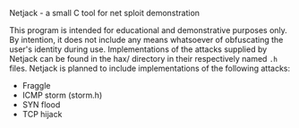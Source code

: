 Netjack - a small C tool for net sploit demonstration

This program is intended for educational and demonstrative purposes only.
By intention, it does not include any means whatsoever of obfuscating
the user's identity during use. Implementations of the attacks supplied
by Netjack can be found in the hax/ directory in their respectively named
`.h` files. Netjack is planned to include implementations of the following
attacks:

 * Fraggle
 * ICMP storm (storm.h)
 * SYN flood
 * TCP hijack